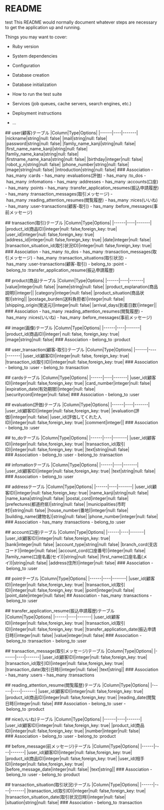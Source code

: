 # README
test
This README would normally document whatever steps are necessary to get the
application up and running.

Things you may want to cover:

* Ruby version

* System dependencies

* Configuration

* Database creation

* Database initialization

* How to run the test suite

* Services (job queues, cache servers, search engines, etc.)

* Deployment instructions

* ...

## user(顧客)テーブル
|Column|Type|Options|
|------|----|-------|
|nickname|string|null: false|
|mail|string|null: false|
|password|string|null: false|
|famliy_name_kanji|string|null: false|
|first_name_name_kanji|string|null: false|
|famliy_name_kana|string|null: false|
|firstname_name_kana|string|null: false|
|birthday|integer|null: false|
|robot_y_n|string|null: false|
|phone_number|string|null: false|
|image|string|null: false|
|introduction|string|null: false|
### Association
- has_many :cards
- has_many :evaluations(評価)
- has_many :to_dos
- has_many :infomations
- has_many :addresses
- has_many :accounts(口座)
- has_many :points
- has_many :transfer_application_resumes(振込申請履歴)
- has_many :transaction_messages(取引メッセージ)
- has_many :reading_attention_resumes(閲覧履歴)
- has_many :nices(いいね)
- has_many :user-transactions(顧客-取引)
- has_many :before_messages(事前メッセージ)

## transaction(取引)テーブル
|Column|Type|Options|
|------|----|-------|
|product_id(商品ID)|integer|null: false,foreign_key: true|
|user_id|integer|null: false,foreign_key: true|
|address_id|integer|null: false,foreign_key: true|
|date|integer|null: false|
|transaction_situation_id(取引状況ID)|integer|null: false,foreign_key: true|
### Association
- has_many :to_dos
- has_many :transaction_messages(取引メッセージ)
- has_many :transaction_situations(取引状況)
- has_many :user-transactions(顧客-取引)
- belong_to :point
- belong_to :transfer_application_resume(振込申請履歴)

## product(商品)テーブル
|Column|Type|Options|
|------|----|-------|
|value|integer|null: false|
|name|string|null: false|
|product_explanation(商品説明)|integer||
|category|integer|null: false|
|product_situation(商品状態)|string||
|postage_burden(送料負担者)|integer|null: false|
|shipping_origin(発送元)|integer|null: false|
|arrival_days(到着日数)|integer||
### Association
- has_many :reading_attention_resumes(閲覧履歴)
- has_many :nices(いいね)
- has_many :before_messages(事前メッセージ)


## image(画像)テーブル
|Column|Type|Options|
|------|----|-------|
|product_id(商品ID)|integer|
null: false, foreign_key: true|
|image|string|null: false|
### Association
- belong_to :product

## user_transaction(顧客-取引)テーブル
|Column|Type|Options|
|------|----|-------|
|user_id(顧客ID)|integer|null: false, foreign_key: true|
|transaction_id(取引ID)|integer|null: false,foreign_key: true|
### Association
- belong_to :user
- belong_to :transaction


## cardsテーブル
|Column|Type|Options|
|------|----|-------|
|user_id(顧客ID)|integer|null: false,foreign_key: true|
|card_number|integer|null: false|
|expiration_date(有効期限)|integer|null: false|
|securitycord|integer|null: false|
### Association
- belong_to :user

## evaluation(評価)テーブル
|Column|Type|Options|
|------|----|-------|
|user_id(顧客ID)|integer|null: false,foreign_key: true|
|evaluation(評価)|integer|null: false|
|user_id(評価してくれた人ID)|integer|null: false,foreign_key: true|
|comment|integer||
### Association
- belong_to :user

## to_doテーブル
|Column|Type|Options|
|------|----|-------|
|user_id(顧客ID)|integer|null: false,foreign_key: true|
|transaction_id(取引ID)|integer|null: false,foreign_key: true|
|text|string|null: false|
### Association
- belong_to :user
- belong_to :transaction

## infomationテーブル
|Column|Type|Options|
|------|----|-------|
|user_id(顧客ID)|integer|null: false,foreign_key: true|
|text|string|null: false|
### Association
- belong_to :user

## addressテーブル
|Column|Type|Options|
|------|----|-------|
|user_id(顧客ID)|integer|null: false,foreign_key: true|
|name_kanji|string|null: false|
|name_kana|string|null: false|
|postal_cord|integer|null: false|
|prefectures(都道府県)|string|null: false|
|municipalities(市町村)|string|null: false|
|house_number(番地)|integer|null: false|
|building_name(建物名)|string|null: false|
|phone_number|integer|null: false|
### Association
- has_many :transactions
- belong_to :user

## account(口座)テーブル
|Column|Type|Options|
|------|----|-------|
|user_id(顧客ID)|integer|null: false,foreign_key: true|
|bank|integer|null: false|
|account_type|string|null: false|
|branch_cord(支店コード)|integer|null: false|
|account_cord(口座番号)|integer|null: false|
|family_name(口座名義(セイ))|string|null: false|
|first_name(口座名義(メイ))|string|null: false|
|address(住所)|integer|null: false|
### Association
- belong_to :user

## pointテーブル
|Column|Type|Options|
|------|----|-------|
|user_id(顧客ID)|integer|null: false,foreign_key: true|
|transaction_id(取引ID)|integer|null: false,foreign_key: true|
|point|integer|null: false|
|point_date|integer|null: false|
## Association
- has_many :transactions
- belong_to :user

## transfer_application_resume(振込申請履歴)テーブル
|Column|Type|Options|
|------|----|-------|
|user_id(顧客ID)|integer|null: false,foreign_key: true|
|transaction_id(取引ID)|integer|null: false,foreign_key: true|
|transfer_application_date(振込申請日時)|integer|null: false|
|value|integer|null: false|
### Association
- belong_to :transaction
- belong_to :user

## transaction_message(取引メッセージ)テーブル
|Column|Type|Options|
|------|----|-------|
|user_id(顧客ID)|integer|null: false,foreign_key: true|
|transaction_id(取引ID)|integer|null: false,foreign_key: true|
|transaction_date(取引日時)|integer|null: false|
|text|string||
### Association
- has_many :users
- has_many :transactions

## reading_attention_resume(閲覧履歴)テーブル
|Column|Type|Options|
|------|----|-------|
|user_id(顧客ID)|integer|null: false,foreign_key: true|
|product_id(商品ID)|integer|null: false,foreign_key: true|
|reading_date(閲覧日時)|integer|null: false|
### Association
- belong_to :user
- belong_to :product

## nice(いいね)テーブル
|Column|Type|Options|
|------|----|-------|
|user_id(顧客ID)|integer|null: false,foreign_key: true|
|product_id(商品ID)|integer|null: false,foreign_key: true|
|number|integer|null: false|
### Association
- belong_to :user
- belong_to :product

## before_message(前メッセージ)テーブル
|Column|Type|Options|
|------|----|-------|
|user_id(顧客ID)|integer|null: false,foreign_key: true|
|product_id(商品ID)|integer|null: false,foreign_key: true|
|user_id(相手ID)|integer|null: false,foreign_key: true|
|before_message_date|integer|null: false|
|text|string||
### Association
- belong_to :user
- belong_to :product

## transaction_situation(取引状況)テーブル
|Column|Type|Options|
|------|----|-------|
|transaction_id(取引ID)|integer|null: false,foreign_key: true|
|transaction_situation_date(取引状況日時)|integer|null: false|
|situation|string|null: false|
### Association
- belong_to :transaction
